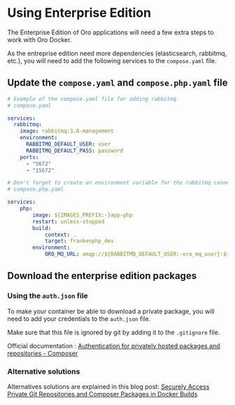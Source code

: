 # Using Enterprise Edition

The Enterprise Edition of Oro applications will need a few extra steps to work with Oro Docker.

As the entreprise edition need more dependencies (elasticsearch, rabbitmq, etc.), you will need to add the following services to the `compose.yaml` file.

## Update the `compose.yaml` and `compose.php.yaml` file

```yaml
# Exemple of the compose.yaml file for adding rabbitmq
# compose.yaml

services:
  rabbitmq:
    image: rabbitmq:3.8-management
    environment:
      RABBITMQ_DEFAULT_USER: user
      RABBITMQ_DEFAULT_PASS: password
    ports:
      - "5672"
      - "15672"
```

```yaml
# Don't forget to create an environment variable for the rabbitmq connection in the compose.php.yaml file
# compose.php.yaml

services:
    php:
        image: ${IMAGES_PREFIX:-}app-php
        restart: unless-stopped
        build:
            context: .
            target: frankenphp_dev
        environment:
            ORO_MQ_URL: amqp://${RABBITMQ_DEFAULT_USER:-oro_mq_user}:${RABBITMQ_DEFAULT_PASS:-oro_mq_pass}:{RABBITMQ_PORT:-5672}
```

## Download the enterprise edition packages

### Using the `auth.json` file

To make your container be able to download a private package, you will need to add your credentials to the `auth.json` file.

Make sure that this file is ignored by git by adding it to the `.gitignore` file.

Official documentation : [Authentication for privately hosted packages and repositories - Composer](https://getcomposer.org/doc/articles/authentication-for-private-packages.md)

### Alternative solutions

Alternatives solutions are explained in this blog post: [Securely Access Private Git Repositories and Composer Packages in Docker Builds](https://dunglas.dev/2022/08/securely-access-private-git-repositories-and-composer-packages-in-docker-builds/)

